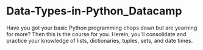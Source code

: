 # Data-Types-in-Python_Datacamp
Have you got your basic Python programming chops down but are yearning for more? Then this is the course for you. Herein, you'll consolidate and practice your knowledge of lists, dictionaries, tuples, sets, and date times.
